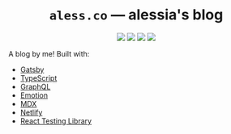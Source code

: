 <div align="center">

  <h1><code>aless.co</code> &mdash; alessia's blog</h1>

  <p>
    <a href="https://app.netlify.com/sites/alessia/deploys" title="Netlify Status"><img src="https://api.netlify.com/api/v1/badges/4245956d-8b21-4b31-a405-05ca5fa8799a/deploy-status"/></a>
    <a href="https://github.com/alessbell/aless.co/actions?query=workflow%3ATests" title="Tests"><img src="https://github.com/alessbell/aless.co/workflows/Tests/badge.svg"/></a>
    <a href="https://codecov.io/gh/alessbell/aless.co" title="Code Coverage"><img src="https://codecov.io/gh/alessbell/aless.co/branch/main/graph/badge.svg"/></a>
    <a href="https://github.com/prettier/prettier" title="Prettier Code Formatting"><img src="https://img.shields.io/badge/code_style-prettier-ff69b4.svg?style=flat-round"/></a>
  </p>

</div>

A blog by me! Built with:

- [Gatsby](https://github.com/gatsbyjs/gatsby)
- [TypeScript](https://www.typescriptlang.org/)
- [GraphQL](https://graphql.org/)
- [Emotion](https://github.com/emotion-js/emotion)
- [MDX](https://github.com/mdx-js/mdx)
- [Netlify](https://netlify.com)
- [React Testing Library](https://github.com/kentcdodds/react-testing-library)
